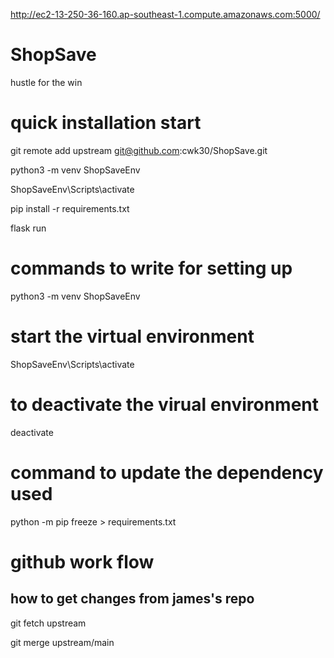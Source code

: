 http://ec2-13-250-36-160.ap-southeast-1.compute.amazonaws.com:5000/
# ShopSave

hustle for the win

# quick installation start

git remote add upstream git@github.com:cwk30/ShopSave.git

python3 -m venv ShopSaveEnv

ShopSaveEnv\Scripts\activate

pip install -r requirements.txt

flask run

# commands to write for setting up

python3 -m venv ShopSaveEnv

# start the virtual environment

ShopSaveEnv\Scripts\activate

# to deactivate the virual environment

deactivate

# command to update the dependency used

python -m pip freeze > requirements.txt

# github work flow

## how to get changes from james's repo

git fetch upstream

git merge upstream/main
